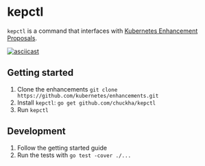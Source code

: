 # kepctl

`kepctl` is a command that interfaces with [Kubernetes Enhancement Proposals](https://github.com/kubernetes/enhancements).

[![asciicast](https://asciinema.org/a/GySrSLkHeVaOrj2afNtXtYlEV.svg)](https://asciinema.org/a/GySrSLkHeVaOrj2afNtXtYlEV)

## Getting started

1. Clone the enhancements `git clone https://github.com/kubernetes/enhancements.git`
2. Install `kepctl`: `go get github.com/chuckha/kepctl`
3. Run `kepctl`

## Development

1. Follow the getting started guide
2. Run the tests with `go test -cover ./...`
